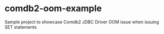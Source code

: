# comdb2-oom-example
Sample project to showcase Comdb2 JDBC Driver OOM issue when issuing SET statements
